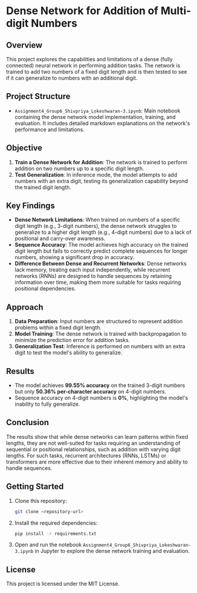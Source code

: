 # Dense Network for Addition of Multi-digit Numbers

## Overview
This project explores the capabilities and limitations of a dense (fully connected) neural network in performing addition tasks. The network is trained to add two numbers of a fixed digit length and is then tested to see if it can generalize to numbers with an additional digit.

## Project Structure
- `Assignment4_Group6_Shivpriya_Lokeshwaran-3.ipynb`: Main notebook containing the dense network model implementation, training, and evaluation. It includes detailed markdown explanations on the network's performance and limitations.

## Objective
1. **Train a Dense Network for Addition**: The network is trained to perform addition on two numbers up to a specific digit length.
2. **Test Generalization**: In inference mode, the model attempts to add numbers with an extra digit, testing its generalization capability beyond the trained digit length.

## Key Findings
- **Dense Network Limitations**: When trained on numbers of a specific digit length (e.g., 3-digit numbers), the dense network struggles to generalize to a higher digit length (e.g., 4-digit numbers) due to a lack of positional and carry-over awareness.
- **Sequence Accuracy**: The model achieves high accuracy on the trained digit length but fails to correctly predict complete sequences for longer numbers, showing a significant drop in accuracy.
- **Difference Between Dense and Recurrent Networks**: Dense networks lack memory, treating each input independently, while recurrent networks (RNNs) are designed to handle sequences by retaining information over time, making them more suitable for tasks requiring positional dependencies.

## Approach
1. **Data Preparation**: Input numbers are structured to represent addition problems within a fixed digit length.
2. **Model Training**: The dense network is trained with backpropagation to minimize the prediction error for addition tasks.
3. **Generalization Test**: Inference is performed on numbers with an extra digit to test the model's ability to generalize.

## Results
- The model achieves **99.55% accuracy** on the trained 3-digit numbers but only **50.36% per-character accuracy** on 4-digit numbers.
- Sequence accuracy on 4-digit numbers is **0%**, highlighting the model's inability to fully generalize.

## Conclusion
The results show that while dense networks can learn patterns within fixed lengths, they are not well-suited for tasks requiring an understanding of sequential or positional relationships, such as addition with varying digit lengths. For such tasks, recurrent architectures (RNNs, LSTMs) or transformers are more effective due to their inherent memory and ability to handle sequences.

## Getting Started
1. Clone this repository:
    ```bash
    git clone <repository-url>
    ```
2. Install the required dependencies:
    ```bash
    pip install -r requirements.txt
    ```
3. Open and run the notebook `Assignment4_Group6_Shivpriya_Lokeshwaran-3.ipynb` in Jupyter to explore the dense network training and evaluation.

## License
This project is licensed under the MIT License.
